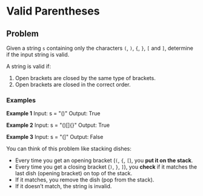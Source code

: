 # Valid Parentheses

## Problem

Given a string `s` containing only the characters `(`, `)`, `{`, `}`, `[` and `]`, determine if the input string is valid.

A string is valid if:

1. Open brackets are closed by the same type of brackets.
2. Open brackets are closed in the correct order.

### Examples

**Example 1**
Input: s = "()"
Output: True

**Example 2**
Input: s = "()[]{}"
Output: True

**Example 3**
Input: s = "(]"
Output: False

You can think of this problem like stacking dishes:

- Every time you get an opening bracket (`(`, `{`, `[`), you **put it on the stack**.
- Every time you get a closing bracket (`)`, `}`, `]`), you **check** if it matches the last dish (opening bracket) on top of the stack.
- If it matches, you remove the dish (pop from the stack).
- If it doesn’t match, the string is invalid.
